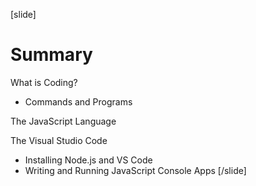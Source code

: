 [slide]
# Summary
What is Coding?

* Commands and Programs

The JavaScript Language

The Visual Studio Code

* Installing Node.js and VS Code
* Writing and Running JavaScript Console Apps
[/slide]